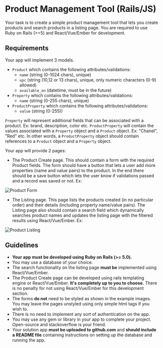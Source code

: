 # Product Management Tool (Rails/JS)

Your task is to create a simple product management tool that lets you create products and search products in a listing page. You are required to use Ruby on Rails (>=5) and React/Vue/Ember for development.

## Requirements

Your app will implement 3 models.
* `Product` which contains the following attributes/validations:
  * `name` (string (0-1024 chars), unique)
  * `upc` (string (10,12 or 13 chars), unique, only numeric characters (0-9) allowed)
  * `available_on` (datetime, must be in the future)
* `Property` which contains the following attributes/validations:
  * `name` (string (0-255 chars), unique)
* `ProductProperty` which contains the following attributes/validations:
  * `value` (string (0-255))

`Property` will represent additional fields that can be associated with a product. Ex: brand, description, color etc.
`ProductProperty` will contain the values associated with a `Property` object and a `Product` object. Ex: "Chanel", "Red" etc. In other words, a `ProductProperty` object should contain references to a `Product` object and a `Property` object.

Your app will provide 2 pages:

* The Product Create page. This should contain a form with the required Product fields. The form should have a button that lets a user add more properties (name and value pairs) to the product. In the end there should be a save button which lets the user know if validations passed and a record was saved or not. Ex:

![Product Form](https://i.imgur.com/xShO769.png)

* The Listing page. This page lists the products created (in no particular order) and their details (including property name/value pairs). The Listing page also should contain a search field which dynamically searches product names and updates the listing page with the filtered results using React/Vue/Ember. Ex:

![Product Listing](https://i.imgur.com/2moVl0h.png)

## Guidelines

* **Your app must be developed using Ruby on Rails (>= 5.0).**
* You may use a database of your choice.
* The search functionality on the listing page **must be** implemented using React/Vue/Ember.
* The Product Create page can be developed using rails templating engine or React/Vue/Ember. **It's completely up to you to choose.** There is no penalty for not using React/Vue/Ember for this development section.
* The forms **do not** need to be styled as shown in the example images. You may leave the pages unstyled using only simple html tags if you wish to.
* There is no need to implement any sort of authentication on the app.
* You may use any gem or library in your app to complete your project. Open-source and stackoverflow is your friend.
* Your solution app **must be uploaded to github.com** and **should include a README file** containing instructions on setting up the database and running the app.
